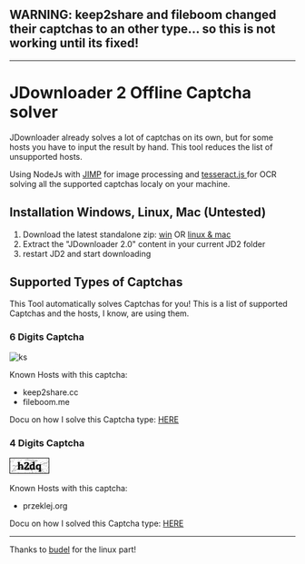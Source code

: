 ## WARNING: keep2share and fileboom changed their captchas to an other type... so this is not working until its fixed!

---------------------------

# JDownloader 2 Offline Captcha solver
JDownloader already solves a lot of captchas on its own, but for some hosts you have to input the result by hand. This tool reduces the list of unsupported hosts.

Using NodeJs with [JIMP](https://github.com/oliver-moran/jimp) for image processing and [tesseract.js ](https://github.com/naptha/tesseract.js) for OCR solving all the supported captchas localy on your machine.

## Installation Windows, Linux, Mac (Untested)
1. Download the latest standalone zip: [win](https://github.com/cracker0dks/CaptchaSolver/releases/download/untagged-7d1f90fd4b27d2602ed5/CaptchaSolver-1.4.3_standalone_win.zip) OR [linux & mac](https://github.com/cracker0dks/CaptchaSolver/releases/download/v1.4.3_Standalone/CaptchaSolver-1.4.3_standalone_linux.zip.zip)
2. Extract the "JDownloader 2.0" content in your current JD2 folder
3. restart JD2 and start downloading

## Supported Types of Captchas
This Tool automatically solves Captchas for you! 
This is a list of supported Captchas and the hosts, I know, are using them.
### 6 Digits Captcha
![ks](/docs/ksinput.gif)

Known Hosts with this captcha:
* keep2share.cc
* fileboom.me

Docu on how I solve this Captcha type: [HERE](docs/howToSolve6DigitCaptchasWalkthrough.md)

### 4 Digits Captcha
![ks](/docs/xFQIX.png)

Known Hosts with this captcha:
* przeklej.org

Docu on how I solved this Captcha type: [HERE](docs/howToSolve4DigitCaptchasWalkthrough.md)

---------------------

Thanks to [budel](https://github.com/budel) for the linux part!

